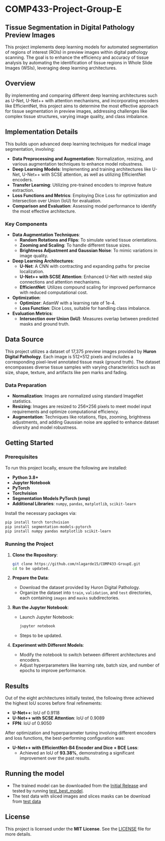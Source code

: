 # COMP433-Project-Group-E


## Tissue Segmentation in Digital Pathology Preview Images

This project implements deep learning models for automated segmentation of regions of interest (ROIs) in preview images within digital pathology scanning. The goal is to enhance the efficiency and accuracy of tissue analysis by automating the identification of tissue regions in Whole Slide Images (WSIs), leveraging deep learning architectures.

## Overview

By implementing and comparing different deep learning architectures such as U-Net, U-Net++ with attention mechanisms, and incorporating encoders like EfficientNet, this project aims to determine the most effective approach for tissue segmentation in preview images, addressing challenges like complex tissue structures, varying image quality, and class imbalance.

## Implementation Details

This builds upon advanced deep learning techniques for medical image segmentation, involving:

- **Data Preprocessing and Augmentation**: Normalization, resizing, and various augmentation techniques to enhance model robustness.
- **Deep Learning Models**: Implementing and training architectures like U-Net, U-Net++ with SCSE attention, as well as utilizing EfficientNet encoders.
- **Transfer Learning**: Utilizing pre-trained encoders to improve feature extraction.
- **Loss Functions and Metrics**: Employing Dice Loss for optimization and Intersection over Union (IoU) for evaluation.
- **Comparison and Evaluation**: Assessing model performance to identify the most effective architecture.

### Key Components

- **Data Augmentation Techniques**:
  - **Random Rotations and Flips**: To simulate varied tissue orientations.
  - **Zooming and Scaling**: To handle different tissue sizes.
  - **Brightness Adjustment and Gaussian Noise**: To mimic variations in image quality.
- **Deep Learning Architectures**:
  - **U-Net**: A CNN with contracting and expanding paths for precise localization.
  - **U-Net++ with SCSE Attention**: Enhanced U-Net with nested skip connections and attention mechanisms.
  - **EfficientNet**: Utilizes compound scaling for improved performance with reduced computational cost.
- **Optimization**:
  - **Optimizer**: AdamW with a learning rate of 1e-4.
  - **Loss Function**: Dice Loss, suitable for handling class imbalance.
- **Evaluation Metrics**:
  - **Intersection over Union (IoU)**: Measures overlap between predicted masks and ground truth.

## Data Source

This project utilizes a dataset of 17,375 preview images provided by **Huron Digital Pathology**. Each image is 512×512 pixels and includes a corresponding pixel-level annotated tissue mask (ground truth). The dataset encompasses diverse tissue samples with varying characteristics such as size, shape, texture, and artifacts like pen marks and fading.

### Data Preparation

- **Normalization**: Images are normalized using standard ImageNet statistics.
- **Resizing**: Images are resized to 256×256 pixels to meet model input requirements and optimize computational efficiency.
- **Augmentation**: Techniques like rotations, flips, zooming, brightness adjustments, and adding Gaussian noise are applied to enhance dataset diversity and model robustness.

## Getting Started

### Prerequisites

To run this project locally, ensure the following are installed:

- **Python 3.8+**
- **Jupyter Notebook**
- **PyTorch**
- **Torchvision**
- **Segmentation Models PyTorch (smp)**
- **Additional Libraries**: `numpy`, `pandas`, `matplotlib`, `scikit-learn`

Install the necessary packages via:

```bash
pip install torch torchvision
pip install segmentation-models-pytorch
pip install numpy pandas matplotlib scikit-learn
```

### Running the Project

1. **Clone the Repository**:

   ```bash
   git clone https://github.com/nlagarde15/COMP433-GroupE.git
   cd to be updated.
   ```

2. **Prepare the Data**:

   - Download the dataset provided by Huron Digital Pathology.
   - Organize the dataset into `train`, `validation`, and `test` directories, each containing `images` and `masks` subdirectories.

3. **Run the Jupyter Notebook**:

   - Launch Jupyter Notebook:

     ```bash
     jupyter notebook
     ```

   - Steps to be updated.

4. **Experiment with Different Models**:

   - Modify the notebook to switch between different architectures and encoders.
   - Adjust hyperparameters like learning rate, batch size, and number of epochs to improve performance.

## Results

Out of the eight architectures initially tested, the following three achieved the highest IoU scores before final refinements:

- **U-Net++**: IoU of 0.9118
- **U-Net++ with SCSE Attention**: IoU of 0.9089
- **FPN**: IoU of 0.9050

After optimization and hyperparameter tuning involving different encoders and loss functions, the best-performing configuration was:

- **U-Net++ with EfficientNet-B4 Encoder and Dice + BCE Loss**:
  - Achieved an IoU of **93.38%**, demonstrating a significant improvement over the past results.
 
## Running the model

- The trained model can be downloaded from the [Initial Release](https://github.com/nlagarde15/COMP433-GroupE/releases/tag/v1.0.0)
and tested by running [test_best_model](test_best_model.ipynb). 
- The test data with sliced images and slices masks can be download from [test data](https://github.com/nlagarde15/COMP433-GroupE/tree/main/Test%20Dataset)

## License

This project is licensed under the **MIT License**. See the [LICENSE](LICENSE.txt) file for more details.

 

